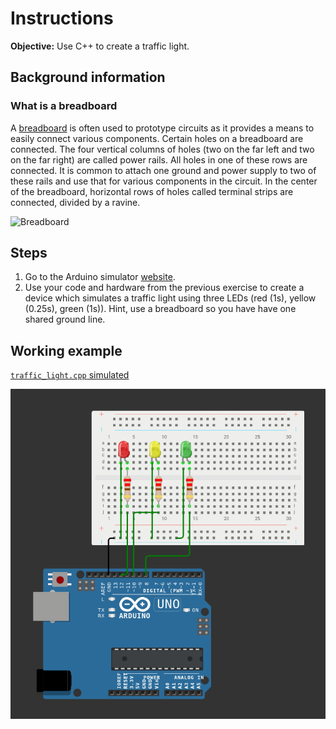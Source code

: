 # Instructions
**Objective:** Use C++ to create a traffic light.

## Background information
### What is a breadboard
A [breadboard](https://en.wikipedia.org/wiki/Breadboard) is often used to prototype circuits as it provides a means to easily connect various components. Certain holes on a breadboard are connected. The four vertical columns of holes (two on the far left and two on the far right) are called power rails. All holes in one of these rows are connected. It is common to attach one ground and power supply to two of these rails and use that for various components in the circuit. In the center of the breadboard, horizontal rows of holes called terminal strips are connected, divided by a ravine.

<img width="300" alt="Breadboard" src="https://github.com/steph1111/CS11-F24/blob/main/assets/img/breadboard.png?raw=true">

## Steps
1. Go to the Arduino simulator [website](https://wokwi.com/projects/new/arduino-uno).
2. Use your code and hardware from the previous exercise to create a device which simulates a traffic light using three LEDs (red (1s), yellow (0.25s), green (1s)). Hint, use a breadboard so you have have one shared ground line.

## Working example
[`traffic_light.cpp` simulated](https://wokwi.com/projects/414400094759394305)

![Hardware](/assets/img/traffic_light.png)